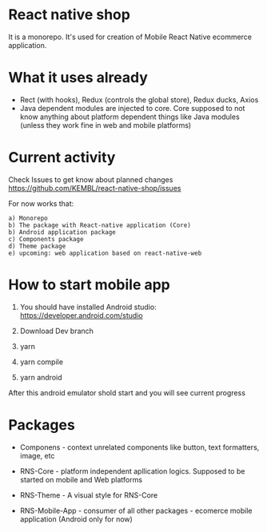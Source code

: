 # React native shop

It is a monorepo. It's used for creation of Mobile React Native ecommerce application. 

# What it uses already

* Rect (with hooks), Redux (controls the global store), Redux ducks, Axios
* Java dependent modules are injected to core. Core supposed to not know anything about platform dependent things like Java modules (unless they work fine in web and mobile platforms) 

# Current activity

Check Issues to get know about planned changes https://github.com/KEMBL/react-native-shop/issues

For now works that:

    a) Monorepo 
    b) The package with React-native application (Core)
    b) Android application package
    c) Components package
    d) Theme package
    e) upcoming: web application based on react-native-web


# How to start mobile app

1) You should have installed Android studio: https://developer.android.com/studio

2) Download Dev branch

3) yarn

4) yarn compile

5) yarn android


After this android emulator shold start and you will see current progress


# Packages

* Componens - context unrelated components like button, text formatters, image, etc

* RNS-Core - platform independent apllication logics. Supposed to be started on mobile and Web platforms

* RNS-Theme - A visual style for RNS-Core

* RNS-Mobile-App - consumer of all other packages - ecomerce mobile application (Android only for now)



